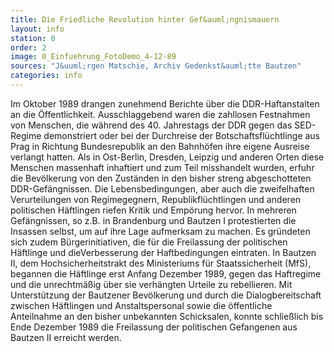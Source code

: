 ```yaml
---
title: Die Friedliche Revolution hinter Gef&auml;ngnismauern
layout: info
station: 0
order: 2
image: 0_Einfuehrung_FotoDemo_4-12-89
sources: "J&uuml;rgen Matschie, Archiv Gedenkst&auml;tte Bautzen"
categories: info
---
```

Im Oktober 1989 drangen zunehmend Berichte &uuml;ber die DDR-Haftanstalten an die &Ouml;ffentlichkeit. Ausschlaggebend waren die zahllosen Festnahmen von Menschen, die w&auml;hrend des 40. Jahrestags der DDR gegen das SED-Regime demonstriert oder bei der Durchreise der Botschaftsfl&uuml;chtlinge aus Prag in Richtung Bundesrepublik an den Bahnh&ouml;fen ihre eigene Ausreise verlangt hatten. Als in Ost-Berlin, Dresden, Leipzig und anderen Orten diese Menschen massenhaft inhaftiert und zum Teil misshandelt wurden, erfuhr die Bev&ouml;lkerung von den Zust&auml;nden in den bisher streng abgeschotteten DDR-Gef&auml;ngnissen. Die Lebensbedingungen, aber auch die zweifelhaften Verurteilungen von Regimegegnern, Republikfl&uuml;chtlingen und anderen politischen H&auml;ftlingen riefen Kritik und Emp&ouml;rung hervor. In mehreren Gef&auml;ngnissen, so z.B. in Brandenburg und Bautzen I protestierten die Insassen selbst, um auf ihre Lage aufmerksam zu machen. Es gr&uuml;ndeten sich zudem B&uuml;rgerinitiativen, die f&uuml;r die Freilassung der politischen H&auml;ftlinge und dieVerbesserung der Haftbedingungen eintraten. In Bautzen II, dem Hochsicherheitstrakt des Ministeriums f&uuml;r Staatssicherheit (MfS), begannen die H&auml;ftlinge erst Anfang Dezember 1989, gegen das Haftregime und die unrechtm&auml;&szlig;ig &uuml;ber sie verh&auml;ngten Urteile zu rebellieren. Mit Unterst&uuml;tzung der Bautzener Bev&ouml;lkerung und durch die Dialogbereitschaft zwischen H&auml;ftlingen und Anstaltspersonal sowie die &ouml;ffentliche Anteilnahme an den bisher unbekannten Schicksalen, konnte schlie&szlig;lich bis Ende Dezember 1989 die Freilassung der politischen Gefangenen aus Bautzen II erreicht werden. 